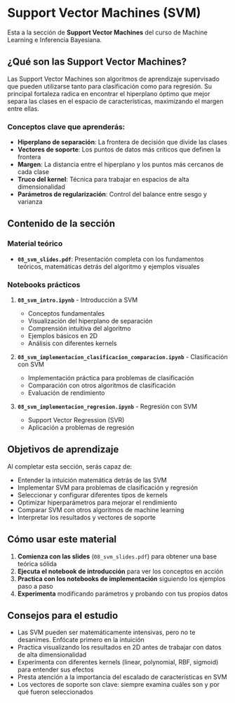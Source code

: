 # Support Vector Machines (SVM)

Esta a la sección de **Support Vector Machines** del curso de Machine Learning e Inferencia Bayesiana.

## ¿Qué son las Support Vector Machines?

Las Support Vector Machines son algoritmos de aprendizaje supervisado que pueden utilizarse tanto para clasificación como para regresión. Su principal fortaleza radica en encontrar el hiperplano óptimo que mejor separa las clases en el espacio de características, maximizando el margen entre ellas.

### Conceptos clave que aprenderás:

- **Hiperplano de separación**: La frontera de decisión que divide las clases
- **Vectores de soporte**: Los puntos de datos más críticos que definen la frontera
- **Margen**: La distancia entre el hiperplano y los puntos más cercanos de cada clase
- **Truco del kernel**: Técnica para trabajar en espacios de alta dimensionalidad
- **Parámetros de regularización**: Control del balance entre sesgo y varianza

## Contenido de la sección

###  Material teórico
- **`08_svm_slides.pdf`**: Presentación completa con los fundamentos teóricos, matemáticas detrás del algoritmo y ejemplos visuales

###  Notebooks prácticos

1. **`08_svm_intro.ipynb`** - Introducción a SVM
   - Conceptos fundamentales
   - Visualización del hiperplano de separación
   - Comprensión intuitiva del algoritmo
   - Ejemplos básicos en 2D
   - Análisis con diferentes kernels

2. **`08_svm_implementacion_clasificacion_comparacion.ipynb`** - Clasificación con SVM
   - Implementación práctica para problemas de clasificación
   - Comparación con otros algoritmos de clasificación
   - Evaluación de rendimiento

3. **`08_svm_implementacion_regresion.ipynb`** - Regresión con SVM
   - Support Vector Regression (SVR)
   - Aplicación a problemas de regresión
   
## Objetivos de aprendizaje

Al completar esta sección, serás capaz de:

- Entender la intuición matemática detrás de las SVM
- Implementar SVM para problemas de clasificación y regresión
- Seleccionar y configurar diferentes tipos de kernels
- Optimizar hiperparámetros para mejorar el rendimiento
- Comparar SVM con otros algoritmos de machine learning
- Interpretar los resultados y vectores de soporte


## Cómo usar este material

1. **Comienza con las slides** (`08_svm_slides.pdf`) para obtener una base teórica sólida
2. **Ejecuta el notebook de introducción** para ver los conceptos en acción
3. **Practica con los notebooks de implementación** siguiendo los ejemplos paso a paso
4. **Experimenta** modificando parámetros y probando con tus propios datos


## Consejos para el estudio

- Las SVM pueden ser matemáticamente intensivas, pero no te desanimes. Enfócate primero en la intuición
- Practica visualizando los resultados en 2D antes de trabajar con datos de alta dimensionalidad
- Experimenta con diferentes kernels (linear, polynomial, RBF, sigmoid) para entender sus efectos
- Presta atención a la importancia del escalado de características en SVM
- Los vectores de soporte son clave: siempre examina cuáles son y por qué fueron seleccionados
